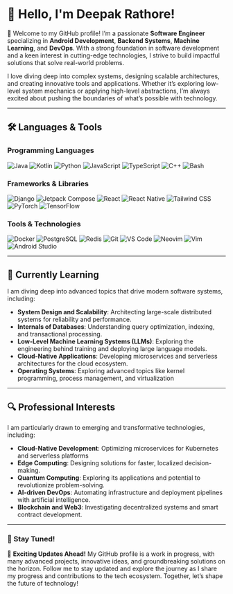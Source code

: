 
# 👋 Hello, I'm Deepak Rathore!

🌟 Welcome to my GitHub profile! I’m a passionate **Software Engineer** specializing in **Android Development**, **Backend Systems**, **Machine Learning**, and **DevOps**. With a strong foundation in software development and a keen interest in cutting-edge technologies, I strive to build impactful solutions that solve real-world problems.  

I love diving deep into complex systems, designing scalable architectures, and creating innovative tools and applications. Whether it’s exploring low-level system mechanics or applying high-level abstractions, I’m always excited about pushing the boundaries of what’s possible with technology.


---


## 🛠 Languages & Tools

### **Programming Languages**
![Java](https://img.shields.io/badge/-Java-007396?logo=java&logoColor=white&style=flat)
![Kotlin](https://img.shields.io/badge/-Kotlin-0095D5?logo=kotlin&logoColor=white&style=flat)
![Python](https://img.shields.io/badge/-Python-3776AB?logo=python&logoColor=white&style=flat)
![JavaScript](https://img.shields.io/badge/-JavaScript-F7DF1E?logo=javascript&logoColor=black&style=flat)
![TypeScript](https://img.shields.io/badge/-TypeScript-3178C6?logo=typescript&logoColor=white&style=flat)
![C++](https://img.shields.io/badge/-C++-00599C?logo=cplusplus&logoColor=white&style=flat)
![Bash](https://img.shields.io/badge/-Bash-4EAA25?logo=gnu-bash&logoColor=white&style=flat)


### **Frameworks & Libraries**
![Django](https://img.shields.io/badge/-Django-092E20?logo=django&logoColor=white&style=flat)
![Jetpack Compose](https://img.shields.io/badge/-Jetpack%20Compose-4285F4?logo=android&logoColor=white&style=flat)
![React](https://img.shields.io/badge/-React-61DAFB?logo=react&logoColor=black&style=flat)
![React Native](https://img.shields.io/badge/-React%20Native-61DAFB?logo=react&logoColor=black&style=flat)
![Tailwind CSS](https://img.shields.io/badge/-Tailwind%20CSS-38B2AC?logo=tailwindcss&logoColor=white&style=flat)
![PyTorch](https://img.shields.io/badge/-PyTorch-EE4C2C?logo=pytorch&logoColor=white&style=flat)
![TensorFlow](https://img.shields.io/badge/-TensorFlow-FF6F00?logo=tensorflow&logoColor=white&style=flat)

### **Tools & Technologies**
![Docker](https://img.shields.io/badge/-Docker-2496ED?logo=docker&logoColor=white&style=flat)
![PostgreSQL](https://img.shields.io/badge/-PostgreSQL-336791?logo=postgresql&logoColor=white&style=flat)
![Redis](https://img.shields.io/badge/-Redis-DC382D?logo=redis&logoColor=white&style=flat)
![Git](https://img.shields.io/badge/-Git-F05032?logo=git&logoColor=white&style=flat)
![VS Code](https://img.shields.io/badge/-VS%20Code-007ACC?logo=visualstudiocode&logoColor=white&style=flat)
![Neovim](https://img.shields.io/badge/-Neovim-57A143?logo=neovim&logoColor=white&style=flat)
![Vim](https://img.shields.io/badge/-Vim-019733?logo=vim&logoColor=white&style=flat)
![Android Studio](https://img.shields.io/badge/-Android%20Studio-3DDC84?logo=androidstudio&logoColor=white&style=flat)


---

## 🧠 Currently Learning

I am diving deep into advanced topics that drive modern software systems, including:  
- **System Design and Scalability**: Architecting large-scale distributed systems for reliability and performance.  
- **Internals of Databases**: Understanding query optimization, indexing, and transactional processing.  
- **Low-Level Machine Learning Systems (LLMs)**: Exploring the engineering behind training and deploying large language models.  
- **Cloud-Native Applications**: Developing microservices and serverless architectures for the cloud ecosystem.  
- **Operating Systems**: Exploring advanced topics like kernel programming, process management, and virtualization    

---

## 🔍 Professional Interests

I am particularly drawn to emerging and transformative technologies, including:  
- **Cloud-Native Development**: Optimizing microservices for Kubernetes and serverless platforms  
- **Edge Computing**: Designing solutions for faster, localized decision-making.  
- **Quantum Computing**: Exploring its applications and potential to revolutionize problem-solving.  
- **AI-driven DevOps**: Automating infrastructure and deployment pipelines with artificial intelligence.  
- **Blockchain and Web3**: Investigating decentralized systems and smart contract development.  

---
<!--
## 🚧 Ongoing Projects

Currently, I am working on and experimenting with:  
- **AI-Augmented Development Tools**: Creating systems that assist developers by generating, optimizing, and debugging code intelligently.  
- **Custom LLM Pipelines**: Building pipelines for domain-specific large language models with optimized training and inference.  
- **Distributed Data Processing**: Implementing high-performance systems for processing large-scale datasets in real-time.  
- **Innovative SaaS Platforms**: Prototyping scalable and user-centric applications for diverse industries.  
-->



### 🔔 Stay Tuned!

🚀 **Exciting Updates Ahead!** My GitHub profile is a work in progress, with many advanced projects, innovative ideas, and groundbreaking solutions on the horizon. Follow me to stay updated and explore the journey as I share my progress and contributions to the tech ecosystem. Together, let’s shape the future of technology!

